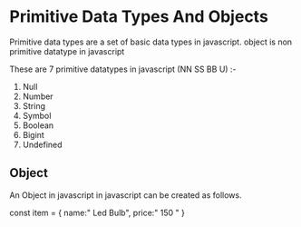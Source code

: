 
# Primitive Data Types And Objects

Primitive data types are a set of basic data types in javascript.
object is non primitive datatype in javascript

These are 7 primitive datatypes in javascript (NN SS BB U) :-

 1. Null
 2. Number
 3. String
 4. Symbol
 5. Boolean
 6. Bigint
 7. Undefined

## Object

An Object in javascript in javascript can be created as follows.

const item = {
    name:" Led Bulb",
    price:" 150 "
}

